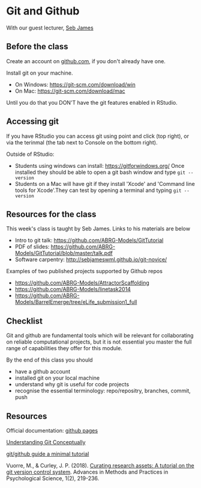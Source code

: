 # Git and Github


With our guest lecturer, [Seb James](https://www.sheffield.ac.uk/psychology/people/research/sebastian-james-0)


## Before the class

Create an account on [github.com](https://github.com/), if you don't already have one.

Install git on your machine. 

  * On Windows: https://git-scm.com/download/win
  * On Mac: https://git-scm.com/download/mac
  
Until you do that you DON'T have the git features enabled in RStudio.


## Accessing git 

If you have RStudio you can access git using point and click (top right), or via the terinmal (the tab next to Console on the bottom right). 

Outside of RStudio:

 * Students using windows can install: https://gitforwindows.org/ Once installed they should be able to open a git bash window and type ``git --version``
 * Students on a Mac will have git if they install 'Xcode' and 'Command line tools for Xcode'.They can test by opening a terminal and typing ``git --version``


## Resources for the class

This week's class is taught by Seb James. Links to his materials are below


* Intro to git talk: https://github.com/ABRG-Models/GitTutorial
* PDF of slides: https://github.com/ABRG-Models/GitTutorial/blob/master/talk.pdf
* Software carpentry: http://sebjameswml.github.io/git-novice/

Examples of two published projects supported by Github repos

* https://github.com/ABRG-Models/AttractorScaffolding
* https://github.com/ABRG-Models/linetask2014
* https://github.com/ABRG-Models/BarrelEmerge/tree/eLife_submission1_full

## Checklist

Git and github are fundamental tools which will be relevant for collaborating on reliable computational projects, but it is not essential you master the full range of capabilities they offer for this module.

By the end of this class you should


* have a github account
* installed git on your local machine
* understand why git is useful for code projects
* recognise the essential terminology: repo/repositry, branches, commit, push

## Resources

Official documentation: [github pages](https://help.github.com/en/github/working-with-github-pages)

[Understanding Git Conceptually](https://www.sbf5.com/~cduan/technical/git/)

[git/github guide a minimal tutorial](https://kbroman.org/github_tutorial/)

Vuorre, M., & Curley, J. P. (2018). [Curating research assets: A tutorial on the git version control system](https://journals.sagepub.com/doi/full/10.1177/2515245918754826). Advances in Methods and Practices in Psychological Science, 1(2), 219-236.
